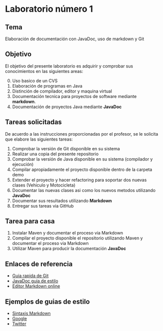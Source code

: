 Laboratorio número 1
====================

Tema
----
Elaboración de documentación con JavaDoc, uso de markdown y Git

Objetivo
--------
El objetivo del presente laboratorio es adquirir y comprobar sus conocimientos en las siguientes areas:

0. Uso basico de un CVS
1. Elaboración de programas en Java
2. Distinción de compilador, editor y maquina virtual
3. Documentación tecnica para proyectos de software mediante **markdown**.
4. Documentación de proyectos Java mediante **JavaDoc**

Tareas solicitadas
------------------
De acuerdo a las instrucciones proporcionadas por el profesor, se le solicita que elabore las siguientes tareas:

1. Comprobar la versión de Git disponible en su sistema
2. Realizar una copia del presente repositorio
3. Comprobar la versión de Java disponible en su sistema (compilador y ejecución)
4. Compilar apropiadamente el proyecto disponible dentro de la carpeta demo
5. Extender el proyecto y hacer refactoring para soportar dos nuevas clases (Vehiculo y Motocicleta)
6. Documentar las nuevas clases asi como los nuevos metodos utilizando **JavaDoc**
7. Documentar sus resultados utilizando **Markdown**
8. Entregar sus tareas via GitHub

Tarea para casa
---------------
1. Instalar Maven y documentar el proceso via Markdown
2. Compilar el proyecto disponible el repositorio utilizando Maven y documentar el proceso via Markdown
3. Utilizar Maven para producir la documentación **JavaDoc**

Enlaces de referencia
---------------------
- [Guia rapida de Git](http://rogerdudler.github.io/git-guide/index.es.html)
- [JavaDoc guia de estilo](http://www.oracle.com/technetwork/articles/java/index-137868.html)
- [Editor Markdown online](http://dillinger.io/)

Ejemplos de guias de estilo
---------------------------
- [Sintaxis Markdown](https://daringfireball.net/projects/markdown/syntax)
- [Google](https://google.github.io/styleguide/javaguide.html)
- [Twitter](https://github.com/twitter/commons/blob/master/src/java/com/twitter/common/styleguide.md)
